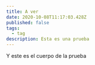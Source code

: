 ```yaml
---
title: A ver
date: 2020-10-08T11:17:03.428Z
published: false
tags:
  - tag
description: Esta es una prueba
---
```

Y este es el cuerpo de la prueba